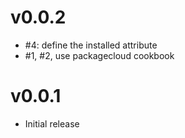 # v0.0.2

* #4: define the installed attribute
* #1, #2, use packagecloud cookbook

# v0.0.1

* Initial release
